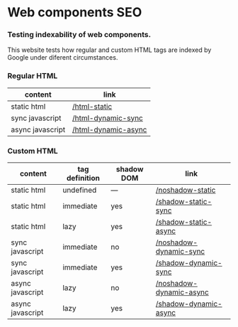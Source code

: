 # Web components SEO
### Testing indexability of web components.

This website tests how regular and custom HTML tags are indexed by Google under diferent circumstances.


### Regular HTML

| content          | link                                                                                    |
|------------------|-----------------------------------------------------------------------------------------|
| static html      | [/html-static](https://leofavre.github.io/web-components-seo/html-static)               |
| sync javascript  | [/html-dynamic-sync](https://leofavre.github.io/web-components-seo/html-dynamic-sync)   |
| async javascript | [/html-dynamic-async](https://leofavre.github.io/web-components-seo/html-dynamic-async) |


### Custom HTML

| content          | tag definition | shadow DOM | link                                                                                            |
|------------------|----------------|------------|-------------------------------------------------------------------------------------------------|
| static html      | undefined      | —          | [/noshadow-static](https://leofavre.github.io/web-components-seo/noshadow-static)               |
| static html      | immediate      | yes        | [/shadow-static-sync](https://leofavre.github.io/web-components-seo/shadow-static-sync)         |
| static html      | lazy           | yes        | [/shadow-static-async](https://leofavre.github.io/web-components-seo/shadow-static-async)       |
| sync javascript  | immediate      | no         | [/noshadow-dynamic-sync](https://leofavre.github.io/web-components-seo/noshadow-dynamic-sync)   |
| sync javascript  | immediate      | yes        | [/shadow-dynamic-sync](https://leofavre.github.io/web-components-seo/shadow-dynamic-sync)       |
| async javascript | lazy           | no         | [/noshadow-dynamic-async](https://leofavre.github.io/web-components-seo/noshadow-dynamic-async) |
| async javascript | lazy           | yes        | [/shadow-dynamic-async](https://leofavre.github.io/web-components-seo/shadow-dynamic-async)     |